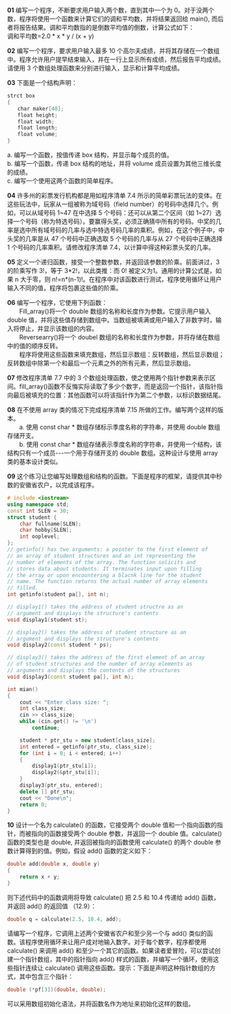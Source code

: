 **01** 编写一个程序，不断要求用户输入两个数，直到其中一个为 0。对于没两个数，程序将使用一个函数来计算它们的调和平均数，并将结果返回给 main(), 而后者将报告结果。调和平均数指的是倒数平均值的倒数，计算公式如下：  
调和平均数=2.0 * x * y / (x + y)

**02** 编写一个程序，要求用户输入最多 10 个高尔夫成绩，并将其存储在一个数组中。程序允许用户提早结束输入，并在一行上显示所有成绩，然后报告平均成绩。请使用 3 个数组处理函数来分别进行输入，显示和计算平均成绩。

**03** 下面是一个结构声明：  

```cpp
strct box  
{  
　　char maker[40];  
　　float height;  
　　float width;  
　　float length;  
　　float volume;  
}  
```

a. 编写一个函数，按值传递 box 结构，并显示每个成员的值。  
b. 编写一个函数，传递 box 结构的地址，并将 volume 成员设置为其他三维长度的成绩。  
c. 编写一个使用这两个函数的简单程序。  

**04** 许多州的彩票发行机构都是用如程序清单 7.4 所示的简单彩票玩法的变体。在这些玩法中，玩家从一组被称为域号码（field number）的号码中选择几个。例如，可以从域号码 1\~47 在中选择 5 个号码：还可以从第二个区间（如 1\~27）选择一个号码（称为特选号码）。要赢得头奖，必须正确猜中所有的号码。中奖的几率是选中所有域号码的几率与选中特选号码几率的乘积。例如，在这个例子中，中头奖的几率是从 47 个号码中正确选取 5 个号码的几率与从 27 个号码中正确选择 1 个号码的几率乘积。请修改程序清单 7.4，以计算中得这种彩票头奖的几率。

**05** 定义一个递归函数，接受一个整数参数，并返回该参数的阶乘。前面讲过，3 的阶乘写作 3!，等于 3\*2!，以此类推：而 0! 被定义为1。通用的计算公式是，如果 n 大于零，则 n!=n\*(n-1)!。在程序中对该函数进行测试，程序使用循环让用户输入不同的值，程序将包裹这些值的阶乘。

**06** 编写一个程序，它使用下列函数：  
　　Fill_array()将一个 double 数组的名称和长度作为参数。它提示用户输入 double 值，并将这些值存储到数组中。当数组被填满或用户输入了非数字时，输入将停止，并显示该数组的内容。  
　　Reversearry()将一个 doubel 数组的名称和长度作为参数，并将存储在数组中的值的顺序反转。  
　　程序将使用这些函数来填充数组，然后显示数组：反转数组，然后显示数组；反转数组中除第一个和最后一个元素之外的所有元素，然后显示数组。

**07** 修改程序清单 7.7 中的 3 个数组处理函数，使之使用两个指针参数来表示区间。fill_array()函数不反悔实际读取了多少个数字，而是返回一个指针，该指针指向最后被填充的位置：其他函数可以将该指针作为第二个参数，以标识数据结尾。

**08** 在不使用 array 类的情况下完成程序清单 7.15 所做的工作。编写两个这样的版本。  
　　a. 使用 const char \* 数组存储标示季度名称的字符串，并使用 double 数组存储开支。  
　　b. 使用 const char \* 数组存储表示季度名称的字符串，并使用一个结构，该结构只有一个成员---一个用于存储开支的 double 数组。这种设计与使用 array 类的基本设计类似。<br />

**09** 这个练习让您编写处理数组和结构的函数。下面是程序的框架，请提供其中秒数的安徽省农户，以完成该程序。  

```cpp
# include <iostream>
using namespace std;
const int SLEN = 30;
struct student {
    char fullname[SLEN];
    char hobby[SLEN];
    int ooplevel;
};
// getinfo() has two arguments: a pointer to the first element of
// an array of student structures and an int representing the
// number of elements of the array. The function solicits and 
// stores data about students. It terminates input upon filling
// the array or upon encountering a blacnk line for the student
// name. The function returns the actual number of array elements
// filled.
int getinfo(student pa[], int n);

// display1() takes the address of student structre as an
// argument and displays the structure's contents
void display1(student st);

// display2() takes the address of student structure as an
// argument and displays the structure's contents
void display2(const student * ps);

// display3() takes the address of the first element of an array
// of student structures and the number of array elements as
// arguments and displays the contents of the structures
void display3(const student pa[], int n);

int mian()
{
    cout << "Enter class size: ";
    int class_size;
    cin >> class_size;
    while (cin.get() != '\n')
        continue;

    student * ptr_stu = new student[class_size];
    int entered = getinfo(ptr_stu, class_size);
    for (int i = 0; i < entered; i++)
    {
        display1(ptr_stu[i]);
        display2(&ptr_stu[i]);
    }
    display3(ptr_stu, entered);
    delete [] ptr_stu;
    cout << "Done\n";
    return 0;
}
```

**10** 设计一个名为 calculate() 的函数，它接受两个 double 值和一个指向函数的指针，而被指向的函数接受两个 double 参数，并返回一个 double 值。calculate() 函数的类型也是 double, 并返回被指向的函数使用 calculate() 的两个 double 参数计算得到的值。例如，假设 add() 函数的定义如下：  

```cpp
double add(double x, double y)
{
    return x + y;
}
```

则下述代码中的函数调用将导致 calculate() 把 2.5 和 10.4 传递给 add() 函数，并返回 add() 的返回值 （12.9）：  

```cpp
double q = calculate(2.5, 10.4, add);
```

请编写一个程序，它调用上述两个安徽省农户和至少另一个与 add() 类似的函数。该程序使用循环来让用户成对地输入数字。对于每个数字，程序都使用 calculate() 来调用 add() 和至少一个其它的函数。如果读者爱冒险，可以尝试创建一个指针数组，其中的指针指向 add() 样式的函数，并编写一个循环，使用这些指针连续让 calculate() 调用这些函数。提示：下面是声明这种指针数组的方式，其中包含三个指针：

```cpp
double (*pf[3])(double, double);
```
可以采用数组初始化语法，并将函数名作为地址来初始化这样的数组。

